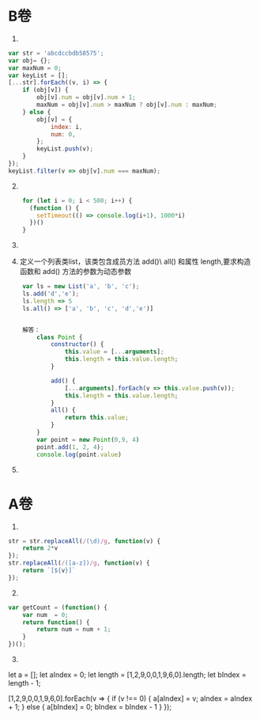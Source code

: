 # B卷

1. 
```javascript
var str = 'abcdccbdb58575';
var obj= {};
var maxNum = 0;
var keyList = [];
[...str].forEach((v, i) => {
    if (obj[v]) {
        obj[v].num = obj[v].num + 1;
        maxNum = obj[v].num > maxNum ? obj[v].num : maxNum;
    } else {
        obj[v] = {
            index: i,
            num: 0,
        };
        keyList.push(v);
    }
});
keyList.filter(v => obj[v].num === maxNum);
```

2. 
```javascript
    for (let i = 0; i < 500; i++) {
      (function () {
        setTimeout(() => console.log(i+1), 1000*i)
      })()
    }
```

3. 


4. 定义一个列表类list，该类包含成员方法 add()\ all() 和属性 length,要求构造函数和 add() 方法的参数为动态参数
```javascript
    var ls = new List('a', 'b', 'c');
    ls.add('d','e');
    ls.length => 5
    ls.all() => ['a', 'b', 'c', 'd','e')]


    解答： 
        class Point {
            constructor() {
                this.value = [...arguments];
                this.length = this.value.length;
            }

            add() {
                [...arguments].forEach(v => this.value.push(v));
                this.length = this.value.length;
            }
            all() {
                return this.value;
            }
        }
        var point = new Point(0,9, 4)
        point.add(1, 2, 4);
        console.log(point.value)
```


5. 




# A卷
1.
```javascript
str = str.replaceAll(/(\d)/g, function(v) {
    return 2*v
});
str.replaceAll(/([a-z])/g, function(v) {
    return `[${v}]`
});
```

2.
```javascript
var getCount = (function() {
    var num  = 0;
    return function() {
        return num = num + 1;
    }
})();
```

3.
let a = [];
let aIndex = 0;
let length = [1,2,9,0,0,1,9,6,0].length;
let bIndex = length - 1;

[1,2,9,0,0,1,9,6,0].forEach(v => {
    if (v !== 0) {
        a[aIndex] = v;
        aIndex = aIndex + 1;
    } else {
        a[bIndex] = 0;
        bIndex = bIndex - 1
    }
});